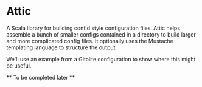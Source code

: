 Attic
===
A Scala library for building conf.d style configuration files.  Attic helps assemble a bunch of smaller configs contained in a directory to build larger and more complicated config files.  It optionally uses the Mustache templating language to structure the output.

We'll use an example from a Gitolite configuration to show where this might be useful.

** To be completed later **  